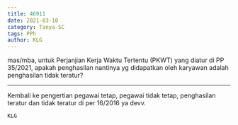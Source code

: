 ```yaml
---
title: 46911
date: 2021-03-10
category: Tanya-SC
tags: PPh
author: KLG
---
```


mas/mba, untuk Perjanjian Kerja Waktu Tertentu (PKWT) yang diatur di PP 35/2021, apakah penghasilan nantinya yg didapatkan oleh karyawan adalah penghasilan tidak teratur?

---

Kembali ke pengertian pegawai tetap, pegawai tidak tetap, penghasilan teratur dan tidak teratur di per 16/2016 ya devv.

`KLG`

